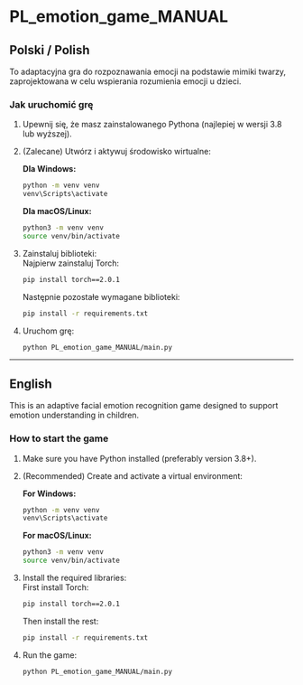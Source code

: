 # PL_emotion_game_MANUAL

## Polski / Polish

To adaptacyjna gra do rozpoznawania emocji na podstawie mimiki twarzy, zaprojektowana w celu wspierania rozumienia emocji u dzieci.

### Jak uruchomić grę

1. Upewnij się, że masz zainstalowanego Pythona (najlepiej w wersji 3.8 lub wyższej).
2. (Zalecane) Utwórz i aktywuj środowisko wirtualne:

   **Dla Windows:**
   ```bash
   python -m venv venv
   venv\Scripts\activate
   ```

   **Dla macOS/Linux:**
   ```bash
   python3 -m venv venv
   source venv/bin/activate
   ```

3. Zainstaluj biblioteki:  
   Najpierw zainstaluj Torch:
   ```bash
   pip install torch==2.0.1
   ```
   Następnie pozostałe wymagane biblioteki:
   ```bash
   pip install -r requirements.txt
   ```
4. Uruchom grę:
   ```bash
   python PL_emotion_game_MANUAL/main.py
   ```

---

## English

This is an adaptive facial emotion recognition game designed to support emotion understanding in children.

### How to start the game

1. Make sure you have Python installed (preferably version 3.8+).
2. (Recommended) Create and activate a virtual environment:

   **For Windows:**
   ```bash
   python -m venv venv
   venv\Scripts\activate
   ```

   **For macOS/Linux:**
   ```bash
   python3 -m venv venv
   source venv/bin/activate
   ```

3. Install the required libraries:  
   First install Torch:
   ```bash
   pip install torch==2.0.1
   ```
   Then install the rest:
   ```bash
   pip install -r requirements.txt
   ```
4. Run the game:
   ```bash
   python PL_emotion_game_MANUAL/main.py
   ```
